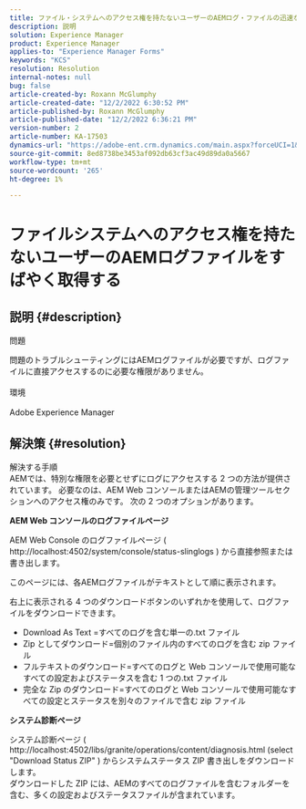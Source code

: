 ```yaml
---
title: ファイル・システムへのアクセス権を持たないユーザーのAEMログ・ファイルの迅速な取得
description: 説明
solution: Experience Manager
product: Experience Manager
applies-to: "Experience Manager Forms"
keywords: "KCS"
resolution: Resolution
internal-notes: null
bug: false
article-created-by: Roxann McGlumphy
article-created-date: "12/2/2022 6:30:52 PM"
article-published-by: Roxann McGlumphy
article-published-date: "12/2/2022 6:36:21 PM"
version-number: 2
article-number: KA-17503
dynamics-url: "https://adobe-ent.crm.dynamics.com/main.aspx?forceUCI=1&pagetype=entityrecord&etn=knowledgearticle&id=a20b746f-6f72-ed11-9561-6045bd006079"
source-git-commit: 8ed8738be3453af092db63cf3ac49d89da0a5667
workflow-type: tm+mt
source-wordcount: '265'
ht-degree: 1%

---
```


# ファイルシステムへのアクセス権を持たないユーザーのAEMログファイルをすばやく取得する

## 説明 {#description}


問題

問題のトラブルシューティングにはAEMログファイルが必要ですが、ログファイルに直接アクセスするのに必要な権限がありません。
<br><br>環境<br><br>
Adobe Experience Manager


## 解決策 {#resolution}

解決する手順<br>
AEMでは、特別な権限を必要とせずにログにアクセスする 2 つの方法が提供されています。 必要なのは、AEM Web コンソールまたはAEMの管理ツールセクションへのアクセス権のみです。 次の 2 つのオプションがあります。

<b>AEM Web コンソールのログファイルページ</b>

AEM Web Console のログファイルページ ( http://localhost:4502/system/console/status-slinglogs ) から直接参照または書き出します。

このページには、各AEMログファイルがテキストとして順に表示されます。

右上に表示される 4 つのダウンロードボタンのいずれかを使用して、ログファイルをダウンロードできます。

- Download As Text =すべてのログを含む単一の.txt ファイル
- Zip としてダウンロード=個別のファイル内のすべてのログを含む zip ファイル
- フルテキストのダウンロード=すべてのログと Web コンソールで使用可能なすべての設定およびステータスを含む 1 つの.txt ファイル
- 完全な Zip のダウンロード=すべてのログと Web コンソールで使用可能なすべての設定とステータスを別々のファイルで含む zip ファイル


<b>システム診断ページ</b>

システム診断ページ ( http://localhost:4502/libs/granite/operations/content/diagnosis.html (select &quot;Download Status ZIP&quot; ) からシステムステータス ZIP 書き出しをダウンロードします。
<br>ダウンロードした ZIP には、AEMのすべてのログファイルを含むフォルダーを含む、多くの設定およびステータスファイルが含まれています。